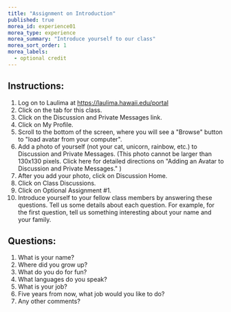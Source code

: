 ```yaml
---
title: "Assignment on Introduction"
published: true
morea_id: experience01
morea_type: experience
morea_summary: "Introduce yourself to our class"
morea_sort_order: 1
morea_labels:
  - optional credit
---
```


## Instructions:
1. Log on to Laulima at https://laulima.hawaii.edu/portal
2. Click on the tab for this class.
3. Click on the Discussion and Private Messages link.
4. Click on My Profile.
5. Scroll to the bottom of the screen, where you will see a "Browse" button to "load avatar from your computer".
6. Add a photo of yourself (not your cat, unicorn, rainbow, etc.) to Discussion and Private Messages. (This photo cannot be larger than 130x130 pixels. Click here for detailed directions on "Adding an Avatar to Discussion and Private Messages." )
7. After you add your photo, click on Discussion Home.
8. Click on Class Discussions.
9. Click on Optional Assignment #1.
10. Introduce yourself to your fellow class members by answering these questions.
 Tell us some details about each question. For example, for the first question, tell us something interesting about your name and your family. 


## Questions:
1. What is your name? 
2. Where did you grow up? 
3. What do you do for fun? 
4. What languages do you speak? 
5. What is your job? 
6. Five years from now, what job would you like to do?
7. Any other comments?